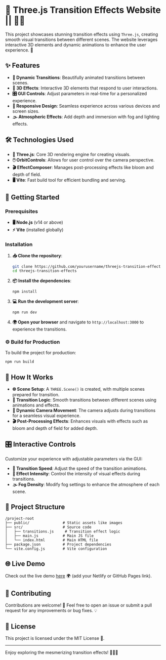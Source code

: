 # 🌌 Three.js Transition Effects Website || 🚀✨

This project showcases stunning transition effects using `Three.js`, creating smooth visual transitions between different scenes. The website leverages interactive 3D elements and dynamic animations to enhance the user experience. 💫

## ✨ Features
- **🌈 Dynamic Transitions**: Beautifully animated transitions between scenes.
- **🌟 3D Effects**: Interactive 3D elements that respond to user interactions.
- **🎛️ GUI Controls**: Adjust parameters in real-time for a personalized experience.
- **📱 Responsive Design**: Seamless experience across various devices and screen sizes.
- **🌫️ Atmospheric Effects**: Add depth and immersion with fog and lighting effects.

## 🛠️ Technologies Used
- **🔧 Three.js**: Core 3D rendering engine for creating visuals.
- **🖱️ OrbitControls**: Allows for user control over the camera perspective.
- **🎬 EffectComposer**: Manages post-processing effects like bloom and depth of field.
- **🖥️ Vite**: Fast build tool for efficient bundling and serving.

## 🚀 Getting Started

### Prerequisites
- **🖥️ Node.js** (v14 or above)
- **⚡ Vite** (installed globally)

### Installation
1. **📥 Clone the repository**:
   ```bash
   git clone https://github.com/yourusername/threejs-transition-effects.git
   cd threejs-transition-effects
   ```

2. **📦 Install the dependencies**:
   ```bash
   npm install
   ```

3. **💻 Run the development server**:
   ```bash
   npm run dev
   ```

4. **🌍 Open your browser** and navigate to `http://localhost:3000` to experience the transitions.

### ⚙️ Build for Production
To build the project for production:
```bash
npm run build
```

## 🔧 How It Works
- **🌐 Scene Setup**: A `THREE.Scene()` is created, with multiple scenes prepared for transition.
- **🔀 Transition Logic**: Smooth transitions between different scenes using animations and effects.
- **🎥 Dynamic Camera Movement**: The camera adjusts during transitions for a seamless visual experience.
- **🎬 Post-Processing Effects**: Enhances visuals with effects such as bloom and depth of field for added depth.

## 🎛️ Interactive Controls
Customize your experience with adjustable parameters via the GUI:
- **🎨 Transition Speed**: Adjust the speed of the transition animations.
- **🌈 Effect Intensity**: Control the intensity of visual effects during transitions.
- **🌫️ Fog Density**: Modify fog settings to enhance the atmosphere of each scene.

## 📂 Project Structure
```
/project-root
├── public/               # Static assets like images
├── src/                  # Source code
│   ├── transitions.js     # Transition effect logic
│   ├── main.js           # Main JS file
│   └── index.html        # Main HTML file
├── package.json          # Project dependencies
└── vite.config.js        # Vite configuration
```

## 🌐 Live Demo
Check out the live demo [here](#) 🌍 (add your Netlify or GitHub Pages link).

## 🤝 Contributing
Contributions are welcome! 🙌 Feel free to open an issue or submit a pull request for any improvements or bug fixes. 💡

## 📄 License
This project is licensed under the MIT License 📜.

---

Enjoy exploring the mesmerizing transition effects! 🚀👾✨
